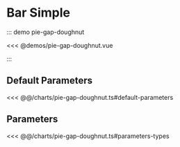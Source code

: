# Bar Simple

<chart-tags />

::: demo pie-gap-doughnut

<<< @demos/pie-gap-doughnut.vue

:::

## Default Parameters

<<< @@/charts/pie-gap-doughnut.ts#default-parameters

## Parameters

<<< @@/charts/pie-gap-doughnut.ts#parameters-types
